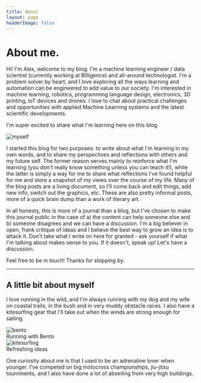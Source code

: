 ```yaml
---
title: About
layout: page
headerImage: false
---
```



<h1>About me.</h1>

<p>Hi! I'm Alex, welcome to my blog. I'm a machine learning engineer / data scientist (currently working at Billigence) and all-around technologist. I'm a problem solver by heart, and I love exploring all the ways learning and automation can be engineered to add value to our society. I'm interested in machine learning, robotics, programming language design, electronics, 3D printing, IoT devices and drones. I love to chat about practical challenges and opportunities with applied Machine Learning systems and the latest scientific developments.</p>
<p>I'm super excited to share what I'm learning here on this blog.</p>

<div class="side-by-side">
    <div class="toleft">
        <img class="image" src="{{ site.url }}/assets/images/self3.jpeg" alt="myself">
    </div>
    <div class="toright">
        <p>I started this blog for two purposes: to write about what I'm learning in my own words, and to share my perspectives and reflections with others and my future self. The former reason serves mainly to reinforce what I'm learning (you don't really know something unless you can teach it!), while the latter is simply a way for me to share what reflections I've found helpful for me and store a snapshot of my views over the course of my life. Many of the blog posts are a living document, so I'll come back and edit things, add new info, switch out the graphics, etc. These are also pretty informal posts, more of a quick brain dump than a work of literary art.</p>
    </div>
</div>

<p>In all honesty, this is more of a journal than a blog, but I've chosen to make this journal public in the case of a) the content can help someone else and b) someone disagrees and we can have a discussion. I'm a big believer in open, frank critique of ideas and I believe the best way to grow an idea is to attack it. Don't take what I write on here for granted - ask yourself if what I'm talking about makes sense to you. If it doesn't, speak up! Let's have a discussion.</p>

<p>Feel free to be in touch! Thanks for stopping by.</p>

---

<h2>A little bit about myself</h2>


<div class="side-by-side">
    <div class="toleft">
		<p>I love running in the wild, and I'm always running with my dog and my wife on coastal trails, in the bush and in very muddy obstacle races. I also have a kitesurfing gear that I'll take out when the winds are strong enough for sailing.</p>
    </div>
    <div class="toright">
		<img class="image" src="{{ site.url }}/assets/images/bento.jpeg" alt="bento">
		<figcaption class="caption">Running with Bento</figcaption>
    </div>
</div>
<div>
	<img class="image" src="{{ site.url }}/assets/images/kite.jpeg" alt="kitesurfing">
	<figcaption class="caption">Refreshing ideas</figcaption>
</div>
<p>One curiosity about me is that I used to be an adrenaline lover when younger. I've competed on big motocross championships, jiu-jitsu tournments, and I also have done a lot of abseiling from very high buildings.</p>